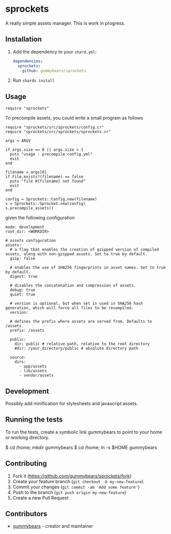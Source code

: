 # sprockets

A really simple assets manager.
This is work in progress.

## Installation

1. Add the dependency to your `shard.yml`:

   ```yaml
   dependencies:
     sprockets:
       github: gummybears/sprockets
   ```

2. Run `shards install`

## Usage

```crystal
require "sprockets"
```

To precompile assets, you could write a small program as follows
```
require "sprockets/src/sprockets/config.cr"
require "sprockets/src/sprockets/sprockets.cr"

args = ARGV

if args.size == 0 || args.size > 1
  puts "usage : precompile config.yml"
  exit
end

filename = args[0]
if File.exists?(filename) == false
  puts "file #{filename} not found"
  exit
end

config = Sprockets::Config.new(filename)
s = Sprockets::Sprocket.new(config)
s.precompile_assets()
```
given the following configuration
```
mode: development
root_dir: <WORKDIR>

# assets configuration
assets:
  # a flag that enables the creation of gzipped version of compiled assets, along with non-gzipped assets. Set to true by default.
  gzip: false

  # enables the use of SHA256 fingerprints in asset names. Set to true by default.
  digest: true

  # disables the concatenation and compression of assets.
  debug: true
  quiet: true

  # version is optional, but when set is used in SHA256 hash generation, which will force all files to be recompiled.
  version:

  # defines the prefix where assets are served from. Defaults to /assets.
  prefix: /assets

  public:
    dir: public # relative path, relative to the root directory
    #dir: /your_directory/public # absolute directory path

  source:
    dirs:
      - app/assets
      - lib/assets
      - vendor/assets
```

## Development

Possibly add minification for stylesheets and javascript assets.

## Running the tests

To run the tests, create a symbolic link gummybears
to point to your home or working directory.

$ cd /home; mkdir gummybears
$ cd /home; ln -s $HOME gummybears

## Contributing

1. Fork it (<https://github.com/gummybears/sprockets/fork>)
2. Create your feature branch (`git checkout -b my-new-feature`)
3. Commit your changes (`git commit -am 'Add some feature'`)
4. Push to the branch (`git push origin my-new-feature`)
5. Create a new Pull Request

## Contributors

- [gummybears](https://github.com/gummybears) - creator and maintainer
